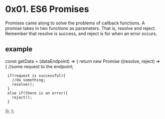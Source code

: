 # 0x01. ES6 Promises

<p>Promises came along to solve the problems of callback functions. A promise takes in two functions as parameters. That is, resolve and reject. Remember that resolve is success, and reject is for when an error occurs.</p>

## example

const getData = (dataEndpoint) => {
   return new Promise ((resolve, reject) => {
     //some request to the endpoint;

     if(request is successful){
       //do something;
       resolve();
     }
     else if(there is an error){
       reject();
     }

   });
};
